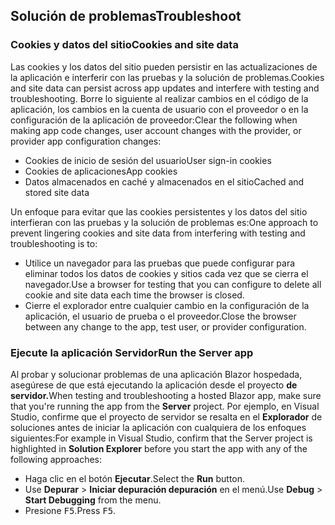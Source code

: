 ## <a name="troubleshoot"></a><span data-ttu-id="1c44e-101">Solución de problemas</span><span class="sxs-lookup"><span data-stu-id="1c44e-101">Troubleshoot</span></span>

### <a name="cookies-and-site-data"></a><span data-ttu-id="1c44e-102">Cookies y datos del sitio</span><span class="sxs-lookup"><span data-stu-id="1c44e-102">Cookies and site data</span></span>

<span data-ttu-id="1c44e-103">Las cookies y los datos del sitio pueden persistir en las actualizaciones de la aplicación e interferir con las pruebas y la solución de problemas.</span><span class="sxs-lookup"><span data-stu-id="1c44e-103">Cookies and site data can persist across app updates and interfere with testing and troubleshooting.</span></span> <span data-ttu-id="1c44e-104">Borre lo siguiente al realizar cambios en el código de la aplicación, los cambios en la cuenta de usuario con el proveedor o en la configuración de la aplicación de proveedor:</span><span class="sxs-lookup"><span data-stu-id="1c44e-104">Clear the following when making app code changes, user account changes with the provider, or provider app configuration changes:</span></span>

* <span data-ttu-id="1c44e-105">Cookies de inicio de sesión del usuario</span><span class="sxs-lookup"><span data-stu-id="1c44e-105">User sign-in cookies</span></span>
* <span data-ttu-id="1c44e-106">Cookies de aplicaciones</span><span class="sxs-lookup"><span data-stu-id="1c44e-106">App cookies</span></span>
* <span data-ttu-id="1c44e-107">Datos almacenados en caché y almacenados en el sitio</span><span class="sxs-lookup"><span data-stu-id="1c44e-107">Cached and stored site data</span></span>

<span data-ttu-id="1c44e-108">Un enfoque para evitar que las cookies persistentes y los datos del sitio interfieran con las pruebas y la solución de problemas es:</span><span class="sxs-lookup"><span data-stu-id="1c44e-108">One approach to prevent lingering cookies and site data from interfering with testing and troubleshooting is to:</span></span>

* <span data-ttu-id="1c44e-109">Utilice un navegador para las pruebas que puede configurar para eliminar todos los datos de cookies y sitios cada vez que se cierra el navegador.</span><span class="sxs-lookup"><span data-stu-id="1c44e-109">Use a browser for testing that you can configure to delete all cookie and site data each time the browser is closed.</span></span>
* <span data-ttu-id="1c44e-110">Cierre el explorador entre cualquier cambio en la configuración de la aplicación, el usuario de prueba o el proveedor.</span><span class="sxs-lookup"><span data-stu-id="1c44e-110">Close the browser between any change to the app, test user, or provider configuration.</span></span>

### <a name="run-the-server-app"></a><span data-ttu-id="1c44e-111">Ejecute la aplicación Servidor</span><span class="sxs-lookup"><span data-stu-id="1c44e-111">Run the Server app</span></span>

<span data-ttu-id="1c44e-112">Al probar y solucionar problemas de una aplicación Blazor hospedada, asegúrese de que está ejecutando la aplicación desde el proyecto **de servidor.**</span><span class="sxs-lookup"><span data-stu-id="1c44e-112">When testing and troubleshooting a hosted Blazor app, make sure that you're running the app from the **Server** project.</span></span> <span data-ttu-id="1c44e-113">Por ejemplo, en Visual Studio, confirme que el proyecto de servidor se resalta en el **Explorador** de soluciones antes de iniciar la aplicación con cualquiera de los enfoques siguientes:</span><span class="sxs-lookup"><span data-stu-id="1c44e-113">For example in Visual Studio, confirm that the Server project is highlighted in **Solution Explorer** before you start the app with any of the following approaches:</span></span>

* <span data-ttu-id="1c44e-114">Haga clic en el botón **Ejecutar**.</span><span class="sxs-lookup"><span data-stu-id="1c44e-114">Select the **Run** button.</span></span>
* <span data-ttu-id="1c44e-115">Use **Depurar** > **Iniciar depuración depuración** en el menú.</span><span class="sxs-lookup"><span data-stu-id="1c44e-115">Use **Debug** > **Start Debugging** from the menu.</span></span>
* <span data-ttu-id="1c44e-116">Presione <kbd>F5</kbd>.</span><span class="sxs-lookup"><span data-stu-id="1c44e-116">Press <kbd>F5</kbd>.</span></span>
